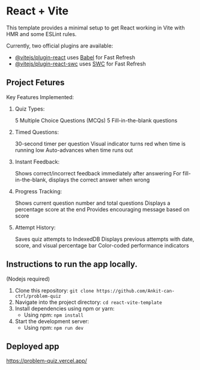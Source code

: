 # React + Vite

This template provides a minimal setup to get React working in Vite with HMR and some ESLint rules.

Currently, two official plugins are available:

- [@vitejs/plugin-react](https://github.com/vitejs/vite-plugin-react/blob/main/packages/plugin-react/README.md) uses [Babel](https://babeljs.io/) for Fast Refresh
- [@vitejs/plugin-react-swc](https://github.com/vitejs/vite-plugin-react-swc) uses [SWC](https://swc.rs/) for Fast Refresh

<!--============================ Guide============================= -->

## Project Fetures

Key Features Implemented:

1. Quiz Types:

   5 Multiple Choice Questions (MCQs)
   5 Fill-in-the-blank questions

2. Timed Questions:

   30-second timer per question
   Visual indicator turns red when time is running low
   Auto-advances when time runs out

3. Instant Feedback:

   Shows correct/incorrect feedback immediately after answering
   For fill-in-the-blank, displays the correct answer when wrong

4. Progress Tracking:

   Shows current question number and total questions
   Displays a percentage score at the end
   Provides encouraging message based on score

5. Attempt History:

   Saves quiz attempts to IndexedDB
   Displays previous attempts with date, score, and visual percentage bar
   Color-coded performance indicators

## Instructions to run the app locally.

(Nodejs required)

1. Clone this repository: `git clone https://github.com/Ankit-can-ctrl/problem-quiz`
2. Navigate into the project directory: `cd react-vite-template`
3. Install dependencies using npm or yarn:
   - Using npm: `npm install`
4. Start the development server:
   - Using npm: `npm run dev`

## Deployed app

https://problem-quiz.vercel.app/

